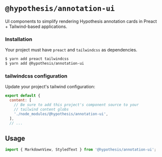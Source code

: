 # `@hypothesis/annotation-ui`

UI components to simplify rendering Hypothesis annotation cards in Preact + Tailwind-based applications.

### Installation

Your project must have `preact` and `tailwindcss` as dependencies.

```sh
$ yarn add preact tailwindcss
$ yarn add @hypothesis/annotation-ui
```

### tailwindcss configuration

Update your project's tailwind configuration:

```js
export default {
  content: [
    // Be sure to add this project's component source to your
    // tailwind content globs
    './node_modules/@hypothesis/annotation-ui',
  ],
  // ...
```

## Usage

```js
import { MarkdownView, StyledText } from '@hypothesis/annotation-ui';
```
